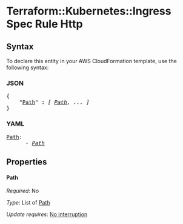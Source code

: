# Terraform::Kubernetes::Ingress Spec Rule Http

## Syntax

To declare this entity in your AWS CloudFormation template, use the following syntax:

### JSON

<pre>
{
    "<a href="#path" title="Path">Path</a>" : <i>[ <a href="spec-rule-http-path.md">Path</a>, ... ]</i>
}
</pre>

### YAML

<pre>
<a href="#path" title="Path">Path</a>: <i>
      - <a href="spec-rule-http-path.md">Path</a></i>
</pre>

## Properties

#### Path

_Required_: No

_Type_: List of <a href="spec-rule-http-path.md">Path</a>

_Update requires_: [No interruption](https://docs.aws.amazon.com/AWSCloudFormation/latest/UserGuide/using-cfn-updating-stacks-update-behaviors.html#update-no-interrupt)

